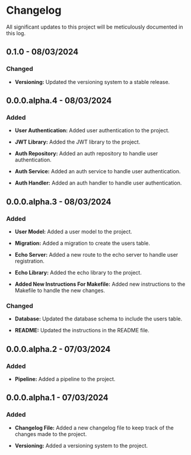 # Changelog
All significant updates to this project will be meticulously documented in this log.

## 0.1.0 - 08/03/2024

### Changed

- **Versioning:** Updated the versioning system to a stable release.

## 0.0.0.alpha.4 - 08/03/2024

### Added

- **User Authentication:** Added user authentication to the project.

- **JWT Library:** Added the JWT library to the project.

- **Auth Repository:** Added an auth repository to handle user authentication.

- **Auth Service:** Added an auth service to handle user authentication.

- **Auth Handler:** Added an auth handler to handle user authentication.

## 0.0.0.alpha.3 - 08/03/2024

### Added

- **User Model:** Added a user model to the project.

- **Migration:** Added a migration to create the users table.

- **Echo Server:** Added a new route to the echo server to handle user registration.

- **Echo Library:** Added the echo library to the project.

- **Added New Instructions For Makefile:** Added new instructions to the Makefile to handle the new changes.

### Changed

- **Database:** Updated the database schema to include the users table.

- **README:** Updated the instructions in the README file.

## 0.0.0.alpha.2 - 07/03/2024

### Added

- **Pipeline:** Added a pipeline to the project.

## 0.0.0.alpha.1 - 07/03/2024

### Added

- **Changelog File:** Added a new changelog file to keep track of the changes made to the project.

- **Versioning:** Added a versioning system to the project.